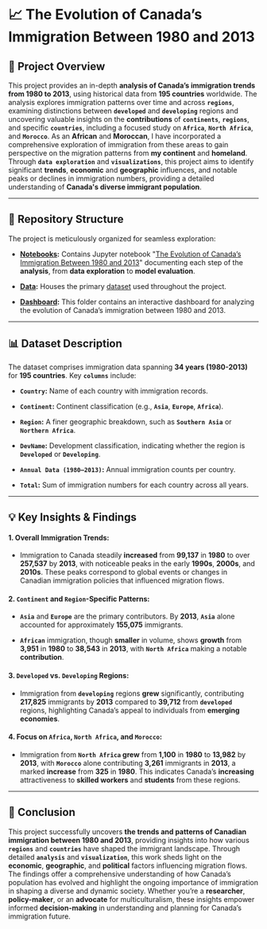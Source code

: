 # 📈 The Evolution of Canada’s Immigration Between 1980 and 2013


## 📌 Project Overview

This project provides an in-depth **analysis of Canada’s immigration trends from 1980 to 2013**, using historical data from **195 countries** worldwide. The analysis explores immigration patterns over time and across **`regions`**, examining distinctions between **`developed`** and **`developing`** regions and uncovering valuable insights on the **contributions** of **`continents`**, **`regions`**, and specific **`countries`**, including a focused study on **`Africa`**, **`North Africa`**, and **`Morocco`**. As an **African** and **Moroccan**, I have incorporated a comprehensive exploration of immigration from these areas to gain perspective on the migration patterns from **my continent** and **homeland**. Through **`data exploration`** and **`visualizations`**, this project aims to identify significant **trends**, **economic** and **geographic** influences, and notable peaks or declines in immigration numbers, providing a detailed understanding of **Canada's diverse immigrant population**.
________________________________________

## 📂 Repository Structure

The project is meticulously organized for seamless exploration:

+ **[Notebooks](https://github.com/Waliid18/Walid-Lahlali-Data-Science-Portfolio/tree/main/Data-Science-Projects/02%20-%20Exploratory-Data-Analysis-EDA-Projects/02%20-%20The%20Evolution%20of%20Canada%E2%80%99s%20Immigration%20Between%201980%20and%202013/01%20-%20Notebooks):** Contains Jupyter notebook "[The Evolution of Canada’s Immigration Between 1980 and 2013]()" documenting each step of the **analysis**, from **data exploration** to **model evaluation**.
  
+ **[Data](https://github.com/Waliid18/Walid-Lahlali-Data-Science-Portfolio/tree/main/Data-Science-Projects/02%20-%20Exploratory-Data-Analysis-EDA-Projects/02%20-%20The%20Evolution%20of%20Canada%E2%80%99s%20Immigration%20Between%201980%20and%202013/02%20-%20Data):** Houses the primary [dataset]() used throughout the project.

+ **[Dashboard](https://github.com/Waliid18/Walid-Lahlali-Data-Science-Portfolio/tree/main/Data-Science-Projects/02%20-%20Exploratory-Data-Analysis-EDA-Projects/02%20-%20The%20Evolution%20of%20Canada%E2%80%99s%20Immigration%20Between%201980%20and%202013/03%20-%20Dashboard):** This folder contains an interactive dashboard for analyzing the evolution of Canada’s immigration between 1980 and 2013. 
________________________________________

## 📊 Dataset Description

The dataset comprises immigration data spanning **34 years (1980-2013)** for **195 countries**. Key **`columns`** include:

+ **`Country`:** Name of each country with immigration records.
  
+ **`Continent`:** Continent classification (e.g., **`Asia`**, **`Europe`**, **`Africa`**).
  
+ **`Region`:** A finer geographic breakdown, such as **`Southern Asia`** or **`Northern Africa`**.
  
+ **`DevName`:** Development classification, indicating whether the region is **`Developed`** or **`Developing`**.
  
+ **`Annual Data (1980–2013)`:** Annual immigration counts per country.
  
+ **`Total`:** Sum of immigration numbers for each country across all years.
  
________________________________________

## 💡 Key Insights & Findings


#### 1. Overall Immigration Trends:

  + Immigration to Canada steadily **increased** from **99,137** in **1980** to over **257,537** by **2013**, with noticeable peaks in the early **1990s**, **2000s**, and **2010s**. These peaks correspond to global events or changes in Canadian immigration policies that influenced migration flows.

#### 2. `Continent` and `Region`-Specific Patterns:

  + **`Asia`** and **`Europe`** are the primary contributors. By **2013**, **`Asia`** alone accounted for approximately **155,075** immigrants.
    
  + **`African`** immigration, though **smaller** in volume, shows **growth** from **3,951** in **1980** to **38,543** in **2013**, with **`North Africa`** making a notable **contribution**.

#### 3. `Developed` vs. `Developing` Regions:

  + Immigration from **`developing`** regions **grew** significantly, contributing **217,825** immigrants by **2013** compared to **39,712** from **`developed`** regions, highlighting Canada’s appeal to individuals from **emerging economies**.
  
#### 4. Focus on `Africa`, `North Africa`, and `Morocco`:

  + Immigration from **`North Africa` grew** from **1,100** in **1980** to **13,982** by **2013**, with **`Morocco`** alone contributing **3,261** immigrants in **2013**, a marked **increase** from **325** in **1980**. This indicates Canada’s **increasing** attractiveness to **skilled workers** and **students** from these regions.

________________________________________

## 🔑 Conclusion

This project successfully uncovers **the trends and patterns of Canadian immigration between 1980 and 2013**, providing insights into how various **`regions`** and **`countries`** have shaped the immigrant landscape. Through detailed **`analysis`** and **`visualization`**, this work sheds light on the **economic**, **geographic**, and **political** factors influencing migration flows. The findings offer a comprehensive understanding of how Canada’s population has evolved and highlight the ongoing importance of immigration in shaping a diverse and dynamic society. Whether you’re a **researcher**, **policy-maker**, or an **advocate** for multiculturalism, these insights empower informed **decision-making** in understanding and planning for Canada’s immigration future.
